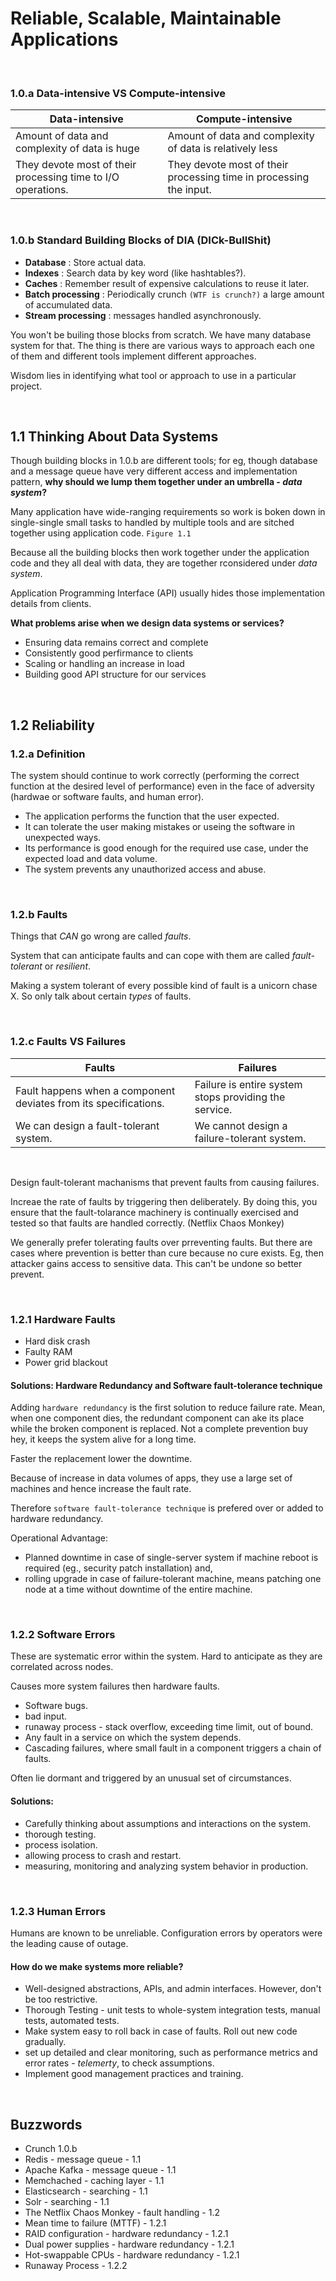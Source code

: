 # Reliable, Scalable, Maintainable Applications

<br>

### 1.0.a Data-intensive VS Compute-intensive

| Data-intensive                                               | Compute-intensive                                                  |
| ------------------------------------------------------------ | ------------------------------------------------------------------ |
| Amount of data and complexity of data is huge                | Amount of data and complexity of data is relatively less           |
| They devote most of their processing time to I/O operations. | They devote most of their processing time in processing the input. |

<br>

### 1.0.b Standard Building Blocks of DIA (DICk-BullShit)

- **Database** : Store actual data.
- **Indexes** : Search data by key word (like hashtables?).
- **Caches** : Remember result of expensive calculations to reuse it later.
- **Batch processing** : Periodically crunch `(WTF is crunch?)` a large amount of accumulated data.
- **Stream processing** : messages handled asynchronously.

You won't be builing those blocks from scratch. We have many database system for that. The thing is there are various ways to approach each one of them and different tools implement different approaches.

Wisdom lies in identifying what tool or approach to use in a particular project.

<br>

## 1.1 Thinking About Data Systems

Though building blocks in 1.0.b are different tools; for eg, though database and a message queue have very different access and implementation pattern, **why should we lump them together under an umbrella - _data system_?**

Many application have wide-ranging requirements so work is boken down in single-single small tasks to handled by multiple tools and are sitched together using application code. `Figure 1.1`

Because all the building blocks then work together under the application code and they all deal with data, they are together rconsidered under _data system_.

Application Programming Interface (API) usually hides those implementation details from clients.

**What problems arise when we design data systems or services?**

- Ensuring data remains correct and complete
- Consistently good perfirmance to clients
- Scaling or handling an increase in load
- Building good API structure for our services

<br>

## 1.2 Reliability

### 1.2.a Definition

The system should continue to work correctly (performing the correct function at the desired level of performance) even in the face of adversity (hardwae or software faults, and human error).

- The application performs the function that the user expected.
- It can tolerate the user making mistakes or useing the software in unexpected ways.
- Its performance is good enough for the required use case, under the expected load and data volume.
- The system prevents any unauthorized access and abuse.

<br>

### 1.2.b Faults

Things that _CAN_ go wrong are called _faults_.

System that can anticipate faults and can cope with them are called _fault-tolerant_ or _resilient_.

Making a system tolerant of every possible kind of fault is a unicorn chase X. So only talk about certain _types_ of faults.

<br>

### 1.2.c Faults VS Failures

| Faults                                                           | Failures                                              |
| ---------------------------------------------------------------- | ----------------------------------------------------- |
| Fault happens when a component deviates from its specifications. | Failure is entire system stops providing the service. |
| We can design a fault-tolerant system.                           | We cannot design a failure-tolerant system.           |

<br>

Design fault-tolerant machanisms that prevent faults from causing failures.

Increae the rate of faults by triggering then deliberately. By doing this, you ensure that the fault-tolarance machinery is continually exercised and tested so that faults are handled correctly. (Netflix Chaos Monkey)

We generally prefer tolerating faults over prreventing faults. But there are cases where prevention is better than cure because no cure exists. Eg, then attacker gains access to sensitive data. This can't be undone so better prevent.

<br>

### 1.2.1 Hardware Faults

- Hard disk crash
- Faulty RAM
- Power grid blackout

#### Solutions: Hardware Redundancy and Software fault-tolerance technique

Adding `hardware redundancy` is the first solution to reduce failure rate. Mean, when one component dies, the redundant component can ake its place while the broken component is replaced. Not a complete prevention buy hey, it keeps the system alive for a long time.

Faster the replacement lower the downtime.

Because of increase in data volumes of apps, they use a large set of machines and hence increase the fault rate.

Therefore `software fault-tolerance technique` is prefered over or added to hardware redundancy.

Operational Advantage:

- Planned downtime in case of single-server system if machine reboot is required (eg., security patch installation) and,
- rolling upgrade in case of failure-tolerant machine, means patching one node at a time without downtime of the entire machine.

<br>

### 1.2.2 Software Errors

These are systematic error within the system. Hard to anticipate as they are correlated across nodes.

Causes more system failures then hardware faults.

- Software bugs.
- bad input.
- runaway process - stack overflow, exceeding time limit, out of bound.
- Any fault in a service on which the system depends.
- Cascading failures, where small fault in a component triggers a chain of faults.

Often lie dormant and triggered by an unusual set of circumstances.

#### Solutions:

- Carefully thinking about assumptions and interactions on the system.
- thorough testing.
- process isolation.
- allowing process to crash and restart.
- measuring, monitoring and analyzing system behavior in production.

<br>

### 1.2.3 Human Errors

Humans are known to be unreliable. Configuration errors by operators were the leading cause of outage.

#### How do we make systems more reliable?

- Well-designed abstractions, APIs, and admin interfaces. However, don't be too restrictive.
- Thorough Testing - unit tests to whole-system integration tests, manual tests, automated tests.
- Make system easy to roll back in case of faults. Roll out new code gradually.
- set up detailed and clear monitoring, such as performance metrics and error rates - _telemerty_, to check assumptions.
- Implement good management practices and training.

<br>

<!-- Pick Here -->

## Buzzwords

- Crunch 1.0.b
- Redis - message queue - 1.1
- Apache Kafka - message queue - 1.1
- Memchached - caching layer - 1.1
- Elasticsearch - searching - 1.1
- Solr - searching - 1.1
- The Netflix Chaos Monkey - fault handling - 1.2
- Mean time to failure (MTTF) - 1.2.1
- RAID configuration - hardware redundancy - 1.2.1
- Dual power supplies - hardware redundancy - 1.2.1
- Hot-swappable CPUs - hardware redundancy - 1.2.1
- Runaway Process - 1.2.2
